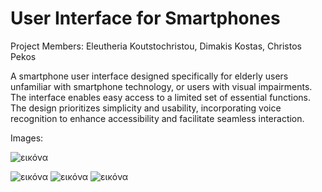 # User Interface for Smartphones
Project Members: Eleutheria Koutstochristou, Dimakis Kostas, Christos Pekos

A smartphone user interface designed specifically for elderly users unfamiliar with
smartphone technology, or users with visual impairments. The interface enables easy access to a limited set of essential
functions. The design prioritizes simplicity and usability, incorporating voice recognition to enhance accessibility and facilitate
seamless interaction.

Images:

![εικόνα](https://github.com/user-attachments/assets/ae16d1ee-5980-41fe-9f6e-373d39d96d8b)

![εικόνα](https://github.com/user-attachments/assets/c15837f5-067c-4596-a214-7270f02cefde)
![εικόνα](https://github.com/user-attachments/assets/de541366-3064-47c0-a123-a5f5343ef4b0)
![εικόνα](https://github.com/user-attachments/assets/0d5d5156-2545-4b35-84bf-ec1467af67a1)


